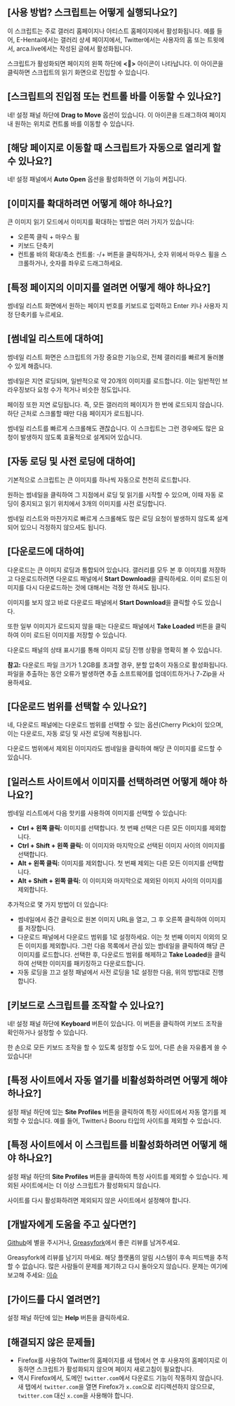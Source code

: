 ## [사용 방법? 스크립트는 어떻게 실행되나요?]

이 스크립트는 주로 갤러리 홈페이지나 아티스트 홈페이지에서 활성화됩니다. 예를 들어, E-Hentai에서는 갤러리 상세 페이지에서, Twitter에서는 사용자의 홈 또는 트윗에서, arca.live에서는 작성된 글에서 활성화됩니다.

스크립트가 활성화되면 페이지의 왼쪽 하단에 **<🎑>** 아이콘이 나타납니다. 이 아이콘을 클릭하면 스크립트의 읽기 화면으로 진입할 수 있습니다.

## [스크립트의 진입점 또는 컨트롤 바를 이동할 수 있나요?]

네! 설정 패널 하단에 **Drag to Move** 옵션이 있습니다. 이 아이콘을 드래그하여 페이지 내 원하는 위치로 컨트롤 바를 이동할 수 있습니다.

## [해당 페이지로 이동할 때 스크립트가 자동으로 열리게 할 수 있나요?]

네! 설정 패널에서 **Auto Open** 옵션을 활성화하면 이 기능이 켜집니다.

## [이미지를 확대하려면 어떻게 해야 하나요?]

큰 이미지 읽기 모드에서 이미지를 확대하는 방법은 여러 가지가 있습니다:

- 오른쪽 클릭 + 마우스 휠
- 키보드 단축키
- 컨트롤 바의 확대/축소 컨트롤: -/+ 버튼을 클릭하거나, 숫자 위에서 마우스 휠을 스크롤하거나, 숫자를 좌우로 드래그하세요.

## [특정 페이지의 이미지를 열려면 어떻게 해야 하나요?]

썸네일 리스트 화면에서 원하는 페이지 번호를 키보드로 입력하고 Enter 키나 사용자 지정 단축키를 누르세요.

## [썸네일 리스트에 대하여]

썸네일 리스트 화면은 스크립트의 가장 중요한 기능으로, 전체 갤러리를 빠르게 둘러볼 수 있게 해줍니다.

썸네일은 지연 로딩되며, 일반적으로 약 20개의 이미지를 로드합니다. 이는 일반적인 브라우징보다 요청 수가 적거나 비슷한 정도입니다.

페이징 또한 지연 로딩됩니다. 즉, 모든 갤러리의 페이지가 한 번에 로드되지 않습니다. 하단 근처로 스크롤할 때만 다음 페이지가 로드됩니다.

썸네일 리스트를 빠르게 스크롤해도 괜찮습니다. 이 스크립트는 그런 경우에도 많은 요청이 발생하지 않도록 효율적으로 설계되어 있습니다.

## [자동 로딩 및 사전 로딩에 대하여]

기본적으로 스크립트는 큰 이미지를 하나씩 자동으로 천천히 로드합니다.

원하는 썸네일을 클릭하여 그 지점에서 로딩 및 읽기를 시작할 수 있으며, 이때 자동 로딩이 중지되고 읽기 위치에서 3개의 이미지를 사전 로딩합니다.

썸네일 리스트와 마찬가지로 빠르게 스크롤해도 많은 로딩 요청이 발생하지 않도록 설계되어 있으니 걱정하지 않으셔도 됩니다.

## [다운로드에 대하여]

다운로드는 큰 이미지 로딩과 통합되어 있습니다. 갤러리를 모두 본 후 이미지를 저장하고 다운로드하려면 다운로드 패널에서 **Start Download**을 클릭하세요. 이미 로드된 이미지를 다시 다운로드하는 것에 대해서는 걱정 안 하셔도 됩니다.

이미지를 보지 않고 바로 다운로드 패널에서 **Start Download**을 클릭할 수도 있습니다.

또한 일부 이미지가 로드되지 않을 때는 다운로드 패널에서 **Take Loaded** 버튼을 클릭하여 이미 로드된 이미지를 저장할 수 있습니다.

다운로드 패널의 상태 표시기를 통해 이미지 로딩 진행 상황을 명확히 볼 수 있습니다.

**참고:** 다운로드 파일 크기가 1.2GB를 초과할 경우, 분할 압축이 자동으로 활성화됩니다. 파일을 추출하는 동안 오류가 발생하면 추출 소프트웨어를 업데이트하거나 7-Zip을 사용하세요.

## [다운로드 범위를 선택할 수 있나요?]

네, 다운로드 패널에는 다운로드 범위를 선택할 수 있는 옵션(Cherry Pick)이 있으며, 이는 다운로드, 자동 로딩 및 사전 로딩에 적용됩니다.

다운로드 범위에서 제외된 이미지라도 썸네일을 클릭하여 해당 큰 이미지를 로드할 수 있습니다.

## [일러스트 사이트에서 이미지를 선택하려면 어떻게 해야 하나요?]

썸네일 리스트에서 다음 핫키를 사용하여 이미지를 선택할 수 있습니다:

- **Ctrl + 왼쪽 클릭:** 이미지를 선택합니다. 첫 번째 선택은 다른 모든 이미지를 제외합니다.
- **Ctrl + Shift + 왼쪽 클릭:** 이 이미지와 마지막으로 선택된 이미지 사이의 이미지를 선택합니다.
- **Alt + 왼쪽 클릭:** 이미지를 제외합니다. 첫 번째 제외는 다른 모든 이미지를 선택합니다.
- **Alt + Shift + 왼쪽 클릭:** 이 이미지와 마지막으로 제외된 이미지 사이의 이미지를 제외합니다.

추가적으로 몇 가지 방법이 더 있습니다:

- 썸네일에서 중간 클릭으로 원본 이미지 URL을 열고, 그 후 오른쪽 클릭하여 이미지를 저장합니다.
- 다운로드 패널에서 다운로드 범위를 1로 설정하세요. 이는 첫 번째 이미지 이외의 모든 이미지를 제외합니다. 그런 다음 목록에서 관심 있는 썸네일을 클릭하여 해당 큰 이미지를 로드합니다. 선택한 후, 다운로드 범위를 해제하고 **Take Loaded**을 클릭하여 선택한 이미지를 패키징하고 다운로드합니다.
- 자동 로딩을 끄고 설정 패널에서 사전 로딩을 1로 설정한 다음, 위의 방법대로 진행합니다.

## [키보드로 스크립트를 조작할 수 있나요?]

네! 설정 패널 하단에 **Keyboard** 버튼이 있습니다. 이 버튼을 클릭하여 키보드 조작을 확인하거나 설정할 수 있습니다.

한 손으로 모든 키보드 조작을 할 수 있도록 설정할 수도 있어, 다른 손을 자유롭게 쓸 수 있습니다!

## [특정 사이트에서 자동 열기를 비활성화하려면 어떻게 해야 하나요?]

설정 패널 하단에 있는 **Site Profiles** 버튼을 클릭하여 특정 사이트에서 자동 열기를 제외할 수 있습니다. 예를 들어, Twitter나 Booru 타입의 사이트를 제외할 수 있습니다.

## [특정 사이트에서 이 스크립트를 비활성화하려면 어떻게 해야 하나요?]

설정 패널 하단의 **Site Profiles** 버튼을 클릭하여 특정 사이트를 제외할 수 있습니다. 제외된 사이트에서는 더 이상 스크립트가 활성화되지 않습니다.

사이트를 다시 활성화하려면 제외되지 않은 사이트에서 설정해야 합니다.

## [개발자에게 도움을 주고 싶다면?]

[Github](https://github.com/MapoMagpie/eh-view-enhance)에 별을 주시거나, [Greasyfork](https://greasyfork.org/scripts/397848-e-hentai-view-enhance)에서 좋은 리뷰를 남겨주세요.

Greasyfork에 리뷰를 남기지 마세요. 해당 플랫폼의 알림 시스템이 후속 피드백을 추적할 수 없습니다. 많은 사람들이 문제를 제기하고 다시 돌아오지 않습니다.
문제는 여기에 보고해 주세요: [이슈](https://github.com/MapoMagpie/eh-view-enhance/issues)

## [가이드를 다시 열려면?]

설정 패널 하단에 있는 **Help** 버튼을 클릭하세요.

## [해결되지 않은 문제들]

- Firefox를 사용하여 Twitter의 홈페이지를 새 탭에서 연 후 사용자의 홈페이지로 이동하면 스크립트가 활성화되지 않으며 페이지 새로고침이 필요합니다.
- 역시 Firefox에서, 도메인 `twitter.com`에서 다운로드 기능이 작동하지 않습니다. 새 탭에서 `twitter.com`을 열면 Firefox가 `x.com`으로 리디렉션하지 않으므로, `twitter.com` 대신 `x.com`을 사용해야 합니다.
